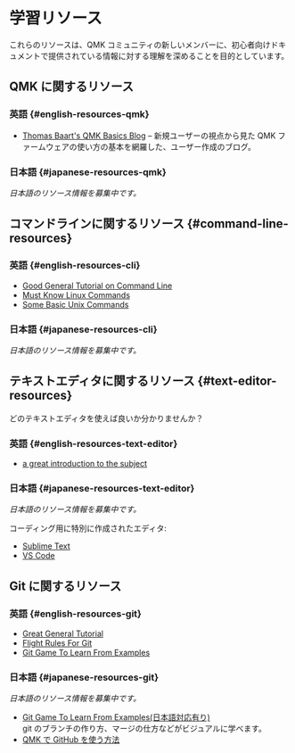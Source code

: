 # 学習リソース

<!---
  grep --no-filename "^[ ]*git diff" docs/ja/*.md | sh
  original document: 0.12.45:docs/newbs_learn_more_resources.md
  git diff 0.12.45 HEAD -- docs/newbs_learn_more_resources.md | cat
-->

これらのリソースは、QMK コミュニティの新しいメンバーに、初心者向けドキュメントで提供されている情報に対する理解を深めることを目的としています。

## QMK に関するリソース

### 英語 {#english-resources-qmk}

* [Thomas Baart's QMK Basics Blog](https://thomasbaart.nl/category/mechanical-keyboards/firmware/qmk/qmk-basics/) – 新規ユーザーの視点から見た QMK ファームウェアの使い方の基本を網羅した、ユーザー作成のブログ。

### 日本語 {#japanese-resources-qmk}

_日本語のリソース情報を募集中です。_

## コマンドラインに関するリソース {#command-line-resources}

### 英語 {#english-resources-cli}

* [Good General Tutorial on Command Line](https://www.codecademy.com/learn/learn-the-command-line)
* [Must Know Linux Commands](https://www.guru99.com/must-know-linux-commands.html)<br />
* [Some Basic Unix Commands](https://www.tjhsst.edu/~dhyatt/superap/unixcmd.html)

### 日本語 {#japanese-resources-cli}

_日本語のリソース情報を募集中です。_

## テキストエディタに関するリソース {#text-editor-resources}

どのテキストエディタを使えば良いか分かりませんか？

### 英語 {#english-resources-text-editor}

* [a great introduction to the subject](https://learntocodewith.me/programming/basics/text-editors/)

### 日本語 {#japanese-resources-text-editor}

_日本語のリソース情報を募集中です。_

コーディング用に特別に作成されたエディタ:
* [Sublime Text](https://www.sublimetext.com/)
* [VS Code](https://code.visualstudio.com/)

## Git に関するリソース

### 英語 {#english-resources-git}

* [Great General Tutorial](https://www.codecademy.com/learn/learn-git)
* [Flight Rules For Git](https://github.com/k88hudson/git-flight-rules)
* [Git Game To Learn From Examples](https://learngitbranching.js.org/)

### 日本語 {#japanese-resources-git}

_日本語のリソース情報を募集中です。_

* [Git Game To Learn From Examples(日本語対応有り)](https://learngitbranching.js.org/)  
  git のブランチの作り方、マージの仕方などがビジュアルに学べます。
* [QMK で GitHub を使う方法](ja/getting_started_github.md)
